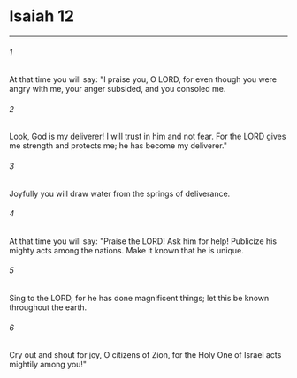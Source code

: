 # Isaiah 12
***



###### 1 
At that time you will say: "I praise you, O LORD, for even though you were angry with me, your anger subsided, and you consoled me. 

###### 2 
Look, God is my deliverer! I will trust in him and not fear. For the LORD gives me strength and protects me; he has become my deliverer." 

###### 3 
Joyfully you will draw water from the springs of deliverance. 

###### 4 
At that time you will say: "Praise the LORD! Ask him for help! Publicize his mighty acts among the nations. Make it known that he is unique. 

###### 5 
Sing to the LORD, for he has done magnificent things; let this be known throughout the earth. 

###### 6 
Cry out and shout for joy, O citizens of Zion, for the Holy One of Israel acts mightily among you!"
